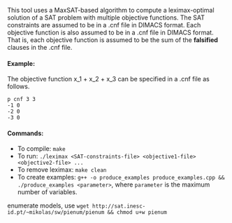 This tool uses a MaxSAT-based algorithm to compute a leximax-optimal solution of a SAT problem with multiple objective functions.
The SAT constraints are assumed to be in a .cnf file in DIMACS format. Each objective function is also assumed to be in a .cnf file in DIMACS format. That is, each objective function is assumed to be the sum of the **falsified** clauses in the .cnf file.

#### Example:
The objective function x_1 + x_2 + x_3 can be specified in a .cnf file as follows.

```
p cnf 3 3
-1 0
-2 0
-3 0
```

#### Commands:
- To compile: `make`
- To run: `./leximax <SAT-constraints-file> <objective1-file> <objective2-file> ...`
- To remove leximax: `make clean`
- To create examples: `g++ -o produce_examples produce_examples.cpp && ./produce_examples <parameter>`, where `parameter` is the maximum number of variables.

enumerate models, use `wget http://sat.inesc-id.pt/~mikolas/sw/pienum/pienum && chmod u+w pienum`
